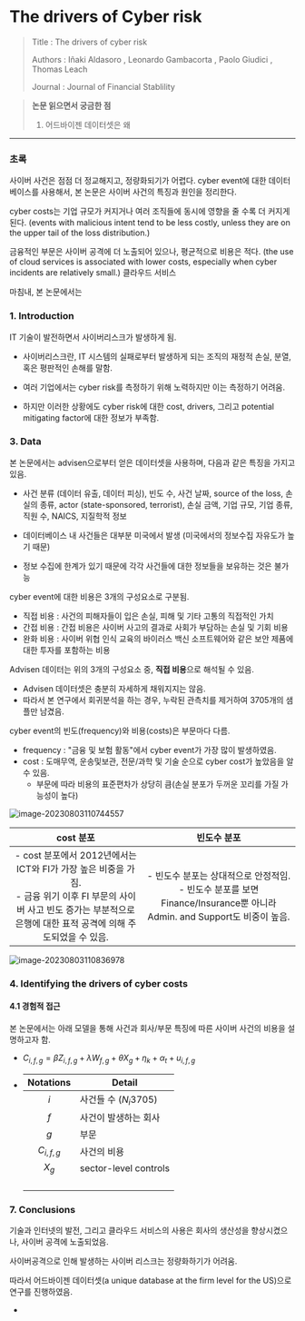 # The drivers of Cyber risk

> Title : The drivers of cyber risk
>
> Authors : Iñaki Aldasoro , Leonardo Gambacorta , Paolo Giudici , Thomas Leach
>
> Journal : Journal of Financial Stablility

> **논문 읽으면서 궁금한 점**
>
> 1) 어드바이젠 데이터셋은 왜 

<hr>

### 초록

사이버 사건은 점점 더 정교해지고, 정량화되기가 어렵다. cyber event에 대한 데이터베이스를 사용해서, 본 논문은 사이버 사건의 특징과 원인을 정리한다.

cyber costs는 기업 규모가 커지거나 여러 조직들에 동시에 영향을 줄 수록 더 커지게 된다. (events with malicious intent tend to be less costly, unless they are on the upper tail of the loss distribution.) 

금융적인 부문은 사이버 공격에 더 노출되어 있으나, 평균적으로 비용은 적다. (the use of cloud services is associated with lower costs, especially when cyber incidents are relatively small.) 클라우드 서비스

마침내, 본 논문에서는 

### 1. Introduction

IT 기술이 발전하면서 사이버리스크가 발생하게 됨.

- 사이버리스크란, IT 시스템의 실패로부터 발생하게 되는 조직의 재정적 손실, 분열, 혹은 평판적인 손해를 말함.

- 여러 기업에서는 cyber risk를 측정하기 위해 노력하지만 이는 측정하기 어려움. 
- 하지만 이러한 상황에도 cyber risk에 대한 cost, drivers, 그리고 potential mitigating factor에 대한 정보가 부족함.



### 3. Data

본 논문에서는 advisen으로부터 얻은 데이터셋을 사용하며, 다음과 같은 특징을 가지고 있음.

- 사건 분류 (데이터 유출, 데이터 피싱), 빈도 수, 사건 날짜, source of the loss, 손실의 종류, actor (state-sponsored, terrorist), 손실 금액, 기업 규모, 기업 종류, 직원 수, NAICS, 지질학적 정보

- 데이터베이스 내 사건들은 대부분 미국에서 발생 (미국에서의 정보수집 자유도가 높기 때문)
- 정보 수집에 한계가 있기 때문에 각각 사건들에 대한 정보들을 보유하는 것은 불가능

cyber event에 대한 비용은 3개의 구성요소로 구분됨.

- 직접 비용 : 사건의 피해자들이 입은 손실, 피해 및 기타 고통의 직접적인 가치
- 간접 비용 : 간접 비용은 사이버 사고의 결과로 사회가 부담하는 손실 및 기회 비용
- 완화 비용 : 사이버 위협 인식 교육의 바이러스 백신 소프트웨어와 같은 보안 제품에 대한 투자를 포함하는 비용

Advisen 데이터는 위의 3개의 구성요소 중, **직접 비용**으로 해석될 수 있음.

- Advisen 데이터셋은 충분히 자세하게 채워지지는 않음.
- 따라서 본 연구에서 회귀분석을 하는 경우, 누락된 관측치를 제거하여 3705개의 샘플만 남겼음.

cyber event의 빈도(frequency)와 비용(costs)은 부문마다 다름. 

- frequency : "금융 및 보험 활동"에서 cyber event가 가장 많이 발생하였음.
- cost : 도매무역, 운송및보관, 전문/과학 및 기술 순으로 cyber cost가 높았음을 알 수 있음.
  - 부문에 따라 비용의 표준편차가 상당히 큼(손실 분포가 두꺼운 꼬리를 가질 가능성이 높다)

![image-20230803110744557](C:\workspace\All-about-Risk-management\study\imgs\image-20230803110744557.png)

|                          cost 분포                           |                         빈도수 분포                          |
| :----------------------------------------------------------: | :----------------------------------------------------------: |
| - cost 분포에서 2012년에서는 ICT와 FI가 가장 높은 비중을 가짐.<br />- 금융 위기 이후 FI 부문의 사이버 사고 빈도 증가는 부분적으로 은행에 대한 표적 공격에 의해 주도되었을 수 있음. | - 빈도수 분포는 상대적으로 안정적임.<br />- 빈도수 분포를 보면 Finance/Insurance뿐 아니라 Admin. and Support도 비중이 높음. |

![image-20230803110836978](C:\workspace\All-about-Risk-management\study\imgs\image-20230803110836978.png)



### 4. Identifying the drivers of cyber costs

#### 4.1 경험적 접근

본 논문에서는 아래 모델을 통해 사건과 회사/부문 특징에 따른 사이버 사건의 비용을 설명하고자 함.

-  $C_{i,f,g} = \beta Z_{i,f,g}+\lambda W_{f,g}+\theta X_g + \eta_k + \alpha_t + u_{i,f,g}$

  - |  Notations  | Detail                 |
    | :---------: | ---------------------- |
    |     $i$     | 사건들 수 ($N_i 3705$) |
    |     $f$     | 사건이 발생하는 회사   |
    |     $g$     | 부문                   |
    | $C_{i,f,g}$ | 사건의 비용            |
    |    $X_g$    | sector-level controls  |
    |             |                        |
    |             |                        |
    |             |                        |
    |             |                        |

  



### 7. Conclusions

기술과 인터넷의 발전, 그리고 클라우드 서비스의 사용은 회사의 생산성을 향상시켰으나, 사이버 공격에 노출되었음.

사이버공격으로 인해 발생하는 사이버 리스크는 정량화하기가 어려움.

따라서 어드바이젠 데이터셋(a unique database at the firm level for the US)으로 연구를 진행하였음.

- 